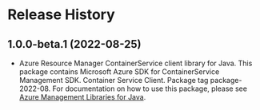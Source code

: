 # Release History

## 1.0.0-beta.1 (2022-08-25)

- Azure Resource Manager ContainerService client library for Java. This package contains Microsoft Azure SDK for ContainerService Management SDK. Container Service Client. Package tag package-2022-08. For documentation on how to use this package, please see [Azure Management Libraries for Java](https://aka.ms/azsdk/java/mgmt).
